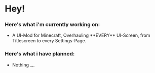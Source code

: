 <h1>Hey!</h1>
<h3>Here's what i'm currently working on:</h3>
<ul>
  <li>A UI-Mod for Minecraft, Overhauling **EVERY** UI-Screen, from Titlescreen to every Settings-Page.</li>
</ul>
<h3>Here's what i have planned:</h3>
<ul>
  <li>Nothing ._.</li>
</ul>
